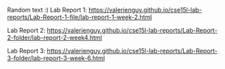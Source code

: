 Random text :)
Lab Report 1: https://valerienguy.github.io/cse15l-lab-reports/Lab-Report-1-file/lab-report-1-week-2.html

Lab Report 2: https://valerienguy.github.io/cse15l-lab-reports/Lab-Report-2-folder/lab-report-2-week4.html

Lab Report 3: https://valerienguy.github.io/cse15l-lab-reports/Lab-Report-3-folder/lab-report-3-week-6.html

